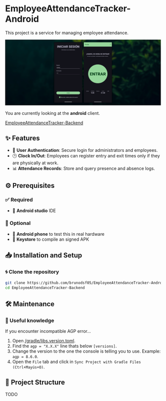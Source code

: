# EmployeeAttendanceTracker-Android

This project is a service for managing employee attendance.

![Application](/apphero.png)

You are currently looking at the **android** client.

[EmployeeAttendanceTracker-Backend](https://github.com/brunodsf05/EmployeeAttendanceTracker-Backend)



## ✨ Features
-   🔐 **User Authentication**: Secure login for administrators and employees.
-   🕒 **Clock In/Out**: Employees can register entry and exit times only if they are physically at work.
-   📊 **Attendance Records**: Store and query presence and absence logs.



## ⚙️ Prerequisites

### ✅ Required
-   🤖 **Android studio** IDE

### 🧩 Optional
-   📱 **Android phone** to test this in real hardware
-   🔐 **Keystore** to compile an signed APK



## 📥 Installation and Setup

### 🌀 Clone the repository
```sh
git clone https://github.com/brunodsf05/EmployeeAttendanceTracker-Android.git
cd EmployeeAttendanceTracker-Backend
```



## 🛠️ Maintenance

### 🧠 Useful knowledge
If you encounter incompatible AGP error...
1.  Open [/gradle/libs.version.toml](/gradle/libs.versions.toml).
2.  Find the ``agp = "X.X.X"`` line thats below ``[versions]``.
3.  Change the version to the one the console is telling you to use. Example: ``agp = 8.6.0``.
4.  Open the ``File`` tab and click in ``Sync Project with Gradle Files (Ctrl+Mayús+O)``.



## 📂 Project Structure
TODO